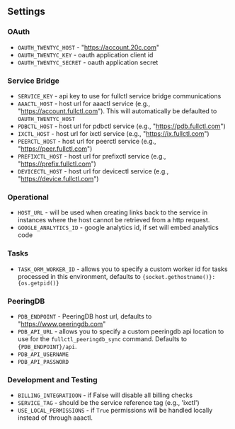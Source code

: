 ## Settings

### OAuth

- `OAUTH_TWENTYC_HOST` - "https://account.20c.com"
- `OAUTH_TWENTYC_KEY` - oauth application client id
- `OAUTH_TWENTYC_SECRET` - oauth application secret

### Service Bridge

- `SERVICE_KEY` - api key to use for fullctl service bridge communications 
- `AAACTL_HOST` - host url for aaactl service (e.g., "https://account.fullctl.com"). This will automatically be defaulted to `OAUTH_TWENTYC_HOST`
- `PDBCTL_HOST` - host url for pdbctl service (e.g., "https://pdb.fullctl.com")
- `IXCTL_HOST` - host url for ixctl service (e.g., "https://ix.fullctl.com")
- `PEERCTL_HOST` - host url for peerctl service (e.g., "https://peer.fullctl.com")
- `PREFIXCTL_HOST` - host url for prefixctl service (e.g., "https://prefix.fullctl.com")
- `DEVICECTL_HOST` - host url for devicectl service (e.g., "https://device.fullctl.com")

### Operational

- `HOST_URL` - will be used when creating links back to the service in instances where the host cannot be retrieved from a http request.
- `GOOGLE_ANALYTICS_ID` - google analytics id, if set will embed analytics code

### Tasks

- `TASK_ORM_WORKER_ID` - allows you to specify a custom worker id for tasks processed in this environment, defaults to `{socket.gethostname()}:{os.getpid()}`

### PeeringDB

- `PDB_ENDPOINT` - PeeringDB host url, defaults to "https://www.peeringdb.com"
- `PDB_API_URL` - allows you to specify a custom peeringdb api location to use for the `fullctl_peeringdb_sync` command. Defaults to `{PDB_ENDPOINT}/api`.
- `PDB_API_USERNAME`
- `PDB_API_PASSWORD`

### Development and Testing

- `BILLING_INTEGRATIOON` - if False will disable all billing checks 
- `SERVICE_TAG` - should be the service reference tag (e.g., 'ixctl')
- `USE_LOCAL_PERMISSIONS` - if `True` permissions will be handled locally instead of through aaactl.
